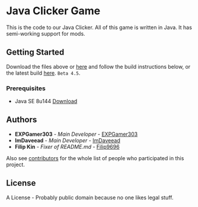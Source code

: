 # Java Clicker Game

This is the code to our Java Clicker. All of this game is written in Java. It has semi-working support for mods.


## Getting Started

Download the files above or [here](https://github.com/WeAreDevs/JavaClicker/archive/master.zip) and follow the build instructions below, or the latest build [here](https://github.com/WeAreDevs/Java-Clicker/releases/tag/beta5). `Beta 4.5`.

### Prerequisites

* Java SE 8u144 [Download](http://www.oracle.com/technetwork/java/javase/downloads/jre8-downloads-2133155.html)

## Authors

* **EXPGamer303** - *Main Developer* - [EXPGamer303](https://github.com/EXPGamer303)
* **ImDaveead** - *Main Developer* - [ImDaveead](https://github.com/ImDaveead)
* **Filip Kin** - *Fixer of README.md* - [Filip9696](https://github.com/Filip9696)

Also see [contributors](https://github.com/WeAreDevs/JavaClicker/contributors) for the whole list of people who participated in this project.

## License

A License - Probably public domain because no one likes legal stuff.
